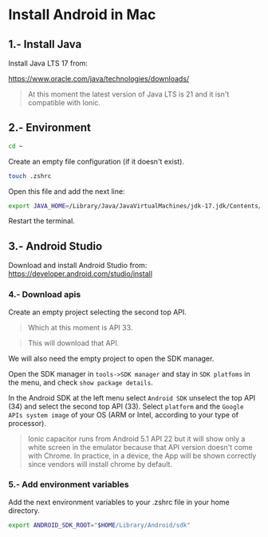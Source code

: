 
# Install Android in Mac




## 1.- Install Java

Install Java LTS 17 from:

https://www.oracle.com/java/technologies/downloads/

> At this moment the latest version of Java LTS is 21 and it isn't compatible with Ionic.




## 2.- Environment

```bash
cd ~
```

Create an empty file configuration (if it doesn't exist).

```bash
touch .zshrc
```

Open this file and add the next line:

```bash
export JAVA_HOME=/Library/Java/JavaVirtualMachines/jdk-17.jdk/Contents/Home
```

Restart the terminal.




## 3.- Android Studio

Download and install Android Studio from:
https://developer.android.com/studio/install




### 4.- Download apis

Create an empty project selecting the second top API.

> Which at this moment is API 33.

> This will download that API.

We will also need the empty project to open the SDK manager.

Open the SDK manager in `tools->SDK manager` and stay in `SDK platfoms` in the menu, and check `show package details`.

In the Android SDK at the left menu select `Android SDK` unselect the top API (34) and select the second top API (33).
Select `platform` and the `Google APIs system image` of your OS (ARM or Intel, according to your type of processor).

> Ionic capacitor runs from Android 5.1 API 22 but it will show only a white screen in the emulator because that API version doesn't come with Chrome.
> In practice, in a device, the App will be shown correctly since vendors will install chrome by default.




### 5.- Add environment variables

Add the next environment variables to your .zshrc file in your home directory.

```bash
export ANDROID_SDK_ROOT="$HOME/Library/Android/sdk"
```
